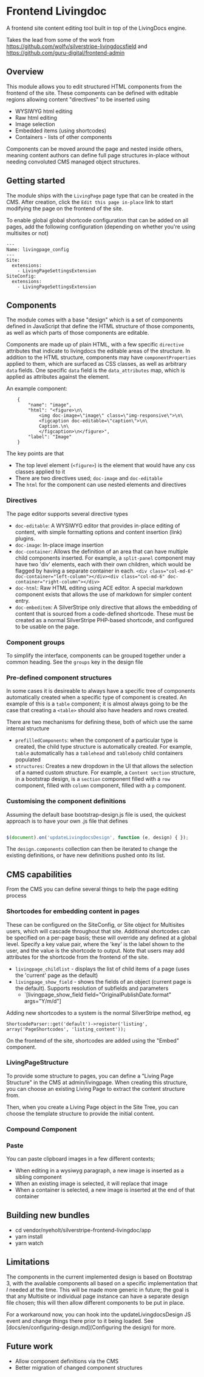 # Frontend Livingdoc

A frontend site content editing tool built in top of the LivingDocs engine. 

Takes the lead from some of the work from https://github.com/wolfv/silverstripe-livingdocsfield 
and https://github.com/guru-digital/frontend-admin

## Overview

This module allows you to edit structured HTML components from the frontend of the site. These
components can be defined with editable regions allowing content "directives" to be inserted using

* WYSIWYG html editing
* Raw html editing
* Image selection
* Embedded items (using shortcodes)
* Containers - lists of other components
 
Components can be moved around the page and nested inside others, meaning content authors can 
define full page structures in-place without needing convoluted CMS managed object structures. 


## Getting started

The module ships with the `LivingPage` page type that can be created in the CMS. After creation, click the 
`Edit this page in-place` link to start modifying the page on the frontend of the site. 

To enable global global shortcode configuration that can be added on all pages, add the following
configuration (depending on whether you're using multisites or not)

```
---
Name: livingpage_config
---
Site:
  extensions:
    - LivingPageSettingsExtension
SiteConfig:
  extensions:
    - LivingPageSettingsExtension

```


## Components

The module comes with a base "design" which is a set of components defined in JavaScript 
that define the HTML structure of those components, as well as which parts of those components are
editable. 

Components are made up of plain HTML, with a few specific `directive` attributes that indicate to
livingdocs the editable areas of the structure. In addition to the HTML structure, components may have
`componentProperties` applied to them, which are surfaced as CSS classes, as well as arbitrary `data` fields. 
One specific `data` field is the `data_attributes` map, which is applied as attributes against the element. 

An example component:

```
    {
        "name": "image",
        "html": "<figure>\n\
            <img doc-image=\"image\" class=\"img-responsive\">\n\
            <figcaption doc-editable=\"caption\">\n\
            Caption.\n\
            </figcaption>\n</figure>",
        "label": "Image"
    }
```

The key points are that

* The top level element (`<figure>`) is the element that would have any css classes applied to it
* There are two directives used; `doc-image` and `doc-editable`
* The `html` for the component can use nested elements and directives



### Directives

The page editor supports several directive types

* `doc-editable`: A WYSIWYG editor that provides in-place editing of content, with simple formatting options and
  content insertion (link) plugins. 
* `doc-image`: In-place image insertion
* `doc-container`: Allows the definition of an area that can have multiple child components inserted. For example, a
  `split-panel` component may have two 'div' elements, each with their own children, which would be flagged by having
  a separate container in each. 
  `<div class="col-md-6" doc-container="left-column"></div><div class="col-md-6" doc-container="right-column"></div>`
* `doc-html`: Raw HTML editing using ACE editor. A special markdown component exists that allows the use of
  markdown for simpler content entry. 
* `doc-embeditem`: A SilverStripe only directive that allows the embedding of content that is sourced from a 
  code-defined shortcode. These must be created as a normal SilverStripe PHP-based shortcode, and configured to be
  usable on the page. 

### Component groups

To simplify the interface, components can be grouped together under a common heading. See the `groups` key in the
design file

### Pre-defined component structures

In some cases it is desireable to always have a specific tree of components automatically created when a specific 
type of component is created. An example of this is a `table` component; it is almost always going to be the case that
creating a `<table>` should also have headers and rows created. 

There are two mechanisms for defining these, both of which use the same internal structure

* `prefilledComponents`: when the component of a particular type is created, the child type structure is automatically
  created. For example, `table` automatically has a `tablehead` and `tablebody` child containers populated
* `structures`: Creates a new dropdown in the UI that allows the selection of a named custom structure. For example, a
  `Content section` structure, in a bootstrap design, is a `section` component filled with a `row` component, filled with 
  `column` component, filled with a `p` component. 

### Customising the component definitions

Assuming the default base bootstrap-design.js file is used, the quickest approach is to have your own .js file
that defines

```js

$(document).on('updateLivingdocsDesign', function (e, design) { });

```

The `design.components` collection can then be iterated to change the existing definitions, or 
have new definitions pushed onto its list. 

## CMS capabilities

From the CMS you can define several things to help the page editing process

### Shortcodes for embedding content in pages

These can be configured on the SiteConfig, or Site object for Multisites users, which will cascade throughout that site. Additional shortcodes can be specified on a per-page basis; these will override any defined at a global level. Specify a key value pair, where the 'key' is the label shown to the user, and the value is the shortcode to output. Note that users may add attributes for the shortcode from the frontend of the site. 

* `livingpage_childlist` - displays the list of child items of a page (uses the 'current' page as the default) 
* `livingpage_show_field` - shows the fields of an object (current page is the default). Supports resolution of 
  subfields and parameters
  * `[livingpage_show_field field="OriginalPublishDate.format" args="Y/m/d"]

Adding new shortcodes to a system is the normal SilverStripe method, eg

`ShortcodeParser::get('default')->register('listing', array('PageShortcodes', 'listing_content'));`

On the frontend of the site, shortcodes are added using the "Embed" component. 

### LivingPageStructure

To provide some structure to pages, you can define a "Living Page Structure" in the CMS at admin/livingpage. When creating this structure, you can choose an existing Living Page to extract the content structure from. 

Then, when you create a Living Page object in the Site Tree, you can choose the template structure to provide the initial content. 

### Compound Component



### Paste

You can paste clipboard images in a few different contexts;

* When editing in a wysiwyg paragraph, a new image is inserted as a sibling component
* When an existing image is selected, it will replace that image
* When a container is selected, a new image is inserted at the end of that container


## Building new bundles

* cd vendor/nyeholt/silverstripe-frontend-livingdoc/app
* yarn install
* yarn watch



## Limitations

The components in the current implemented design is based on Bootstrap 3, with the available components
all based on a specific implementation that _I_ needed at the time. This will be made more generic in future; the 
goal is that any Multisite or individual page instance can have a separate design file chosen; this will then 
allow different components to be put in place. 

For a workaround now, you can hook into the updateLivingdocsDesign JS event and change things there 
prior to it being loaded. See [docs/en/configuring-design.md](Configuring the design) for more. 

## Future work

* Allow component definitions via the CMS
* Better migration of changed component structures
